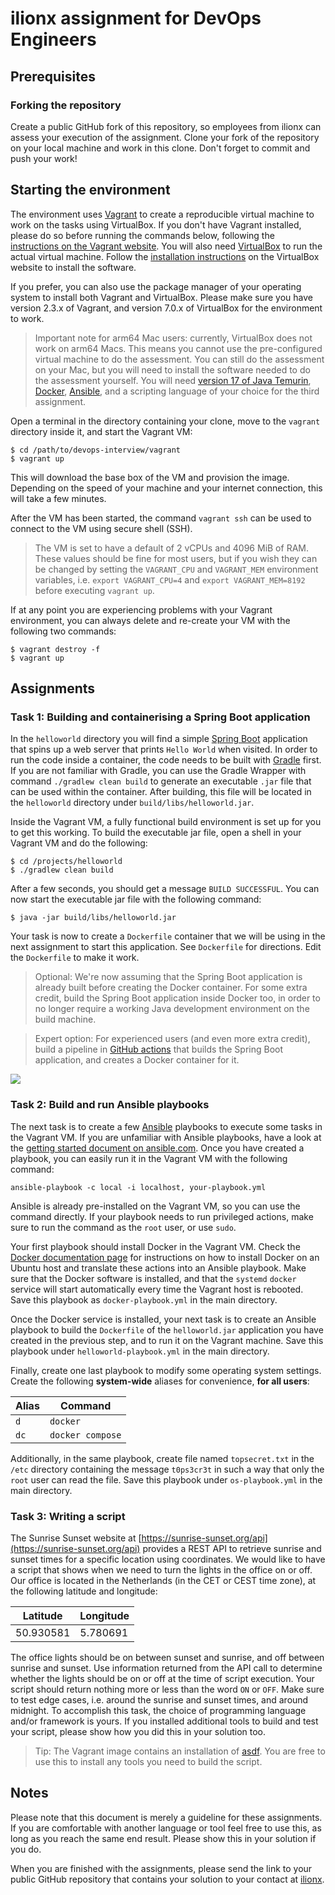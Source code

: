 # ilionx assignment for DevOps Engineers

## Prerequisites

### Forking the repository

Create a public GitHub fork of this repository, so employees from ilionx can assess your execution of the assignment. Clone your fork of the repository on your local machine and work in this clone. Don't forget to commit and push your work!

## Starting the environment

The environment uses [Vagrant](https://www.vagrantup.com/) to create a reproducible virtual machine to work on the tasks using VirtualBox. If you don't have Vagrant installed, please do so before running the commands below, following the [instructions on the Vagrant website](https://developer.hashicorp.com/vagrant/downloads?product_intent=vagrant). You will also need [VirtualBox](https://www.virtualbox.org/) to run the actual virtual machine. Follow the [installation instructions](https://www.virtualbox.org/wiki/Downloads) on the VirtualBox website to install the software.

If you prefer, you can also use the package manager of your operating system to install both Vagrant and VirtualBox. Please make sure you have version 2.3.x of Vagrant, and version 7.0.x of VirtualBox for the environment to work.

> Important note for arm64 Mac users: currently, VirtualBox does not work on arm64 Macs. This means you cannot use the pre-configured virtual machine to do the assessment. You can still do the assessment on your Mac, but you will need to install the software needed to do the assessment yourself. You will need [version 17 of Java Temurin](https://adoptium.net/installation/), [Docker](https://docs.docker.com/engine/install/), [Ansible](https://docs.ansible.com/ansible/latest/installation_guide/intro_installation.html), and a scripting language of your choice for the third assignment.

Open a terminal in the directory containing your clone, move to the `vagrant` directory inside it, and start the Vagrant VM:

```shell
$ cd /path/to/devops-interview/vagrant
$ vagrant up
```

This will download the base box of the VM and provision the image. Depending on the speed of your machine and your internet connection, this will take a few minutes.

After the VM has been started, the command `vagrant ssh` can be used to connect to the VM using secure shell (SSH).

> The VM is set to have a default of 2 vCPUs and 4096 MiB of RAM. These values should be fine for most users, but if you wish they can be changed by setting the `VAGRANT_CPU` and `VAGRANT_MEM` environment variables, i.e. `export VAGRANT_CPU=4` and `export VAGRANT_MEM=8192` before executing `vagrant up`.

If at any point you are experiencing problems with your Vagrant environment, you can always delete and re-create your VM with the following two commands:

```shell
$ vagrant destroy -f
$ vagrant up
```

## Assignments

### Task 1: Building and containerising a Spring Boot application

In the `helloworld` directory you will find a simple [Spring Boot](https://spring.io/projects/spring-boot) application that spins up a web server that prints `Hello World` when visited. In order to run the code inside a container, the code needs to be built with [Gradle](https://gradle.org/) first. If you are not familiar with Gradle, you can use the Gradle Wrapper with command `./gradlew clean build` to generate an executable `.jar` file that can be used within the container. After building, this file will be located in the `helloworld` directory under `build/libs/helloworld.jar`.

Inside the Vagrant VM, a fully functional build environment is set up for you to get this working. To build the executable jar file, open a shell in your Vagrant VM and do the following:

```shell
$ cd /projects/helloworld
$ ./gradlew clean build
```

After a few seconds, you should get a message `BUILD SUCCESSFUL`. You can now start the executable jar file with the following command:

```shell
$ java -jar build/libs/helloworld.jar
```

Your task is now to create a `Dockerfile` container that we will be using in the next assignment to start this application. See `Dockerfile` for directions. Edit the `Dockerfile` to make it work.

> Optional: We're now assuming that the Spring Boot application is already built before creating the Docker container. For some extra credit, build the Spring Boot application inside Docker too, in order to no longer require a working Java development environment on the build machine.

> Expert option: For experienced users (and even more extra credit), build a pipeline in [GitHub actions](https://github.com/features/actions) that builds the Spring Boot application, and creates a Docker container for it.

![](flow.png)

### Task 2: Build and run Ansible playbooks

The next task is to create a few [Ansible](https://www.ansible.com/) playbooks to execute some tasks in the Vagrant VM. If you are unfamiliar with Ansible playbooks, have a look at the [getting started document on ansible.com](https://docs.ansible.com/ansible/latest/playbook_guide/playbooks_intro.html). Once you have created a playbook, you can easily run it in the Vagrant VM with the following command:

```shell
ansible-playbook -c local -i localhost, your-playbook.yml
```

Ansible is already pre-installed on the Vagrant VM, so you can use the command directly. If your playbook needs to run privileged actions, make sure to run the command as the `root` user, or use `sudo`.

Your first playbook should install Docker in the Vagrant VM. Check the [Docker documentation page](https://docs.docker.com/engine/install/ubuntu/) for instructions on how to install Docker on an Ubuntu host and translate these actions into an Ansible playbook. Make sure that the Docker software is installed, and that the `systemd` `docker` service will start automatically every time the Vagrant host is rebooted. Save this playbook as `docker-playbook.yml` in the main directory.

Once the Docker service is installed, your next task is to create an Ansible playbook to build the `Dockerfile` of the `helloworld.jar` application you have created in the previous step, and to run it on the Vagrant machine. Save this playbook under `helloworld-playbook.yml` in the main directory.

Finally, create one last playbook to modify some operating system settings. Create the following **system-wide** aliases for convenience, **for all users**:

| Alias | Command          |
|-------|------------------|
| `d`   | `docker`         |
| `dc`  | `docker compose` |

Additionally, in the same playbook, create file named `topsecret.txt` in the `/etc` directory containing the message `t0ps3cr3t` in such a way that only the `root` user can read the file. Save this playbook under `os-playbook.yml` in the main directory.

### Task 3: Writing a script

The Sunrise Sunset website at [https://sunrise-sunset.org/api](https://sunrise-sunset.org/api) provides a REST API to retrieve sunrise and sunset times for a specific location using coordinates. We would like to have a script that shows when we need to turn the lights in the office on or off. Our office is located in the Netherlands (in the CET or CEST time zone), at the following latitude and longitude:

| Latitude  | Longitude |
|-----------|-----------|
| 50.930581 | 5.780691  |

The office lights should be on between sunset and sunrise, and off between sunrise and sunset. Use information returned from the API call to determine whether the lights should be on or off at the time of script execution. Your script should return nothing more or less than the word `ON` or `OFF`. Make sure to test edge cases, i.e. around the sunrise and sunset times, and around midnight. To accomplish this task, the choice of programming language and/or framework is yours. If you installed additional tools to build and test your script, please show how you did this in your solution too.

> Tip: The Vagrant image contains an installation of [asdf](https://asdf-vm.com/). You are free to use this to install any tools you need to build the script.

## Notes

Please note that this document is merely a guideline for these assignments. If you are comfortable with another language or tool feel free to use this, as long as you reach the same end result. Please show this in your solution if you do.

When you are finished with the assignments, please send the link to your public GitHub repository that contains your solution to your contact at [ilionx](https://www.ilionx.com/).
